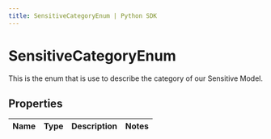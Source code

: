 ```yaml
---
title: SensitiveCategoryEnum | Python SDK
---
```


# SensitiveCategoryEnum

This is the enum that is use to describe the category of our Sensitive Model.

## Properties

Name | Type | Description | Notes
------------ | ------------- | ------------- | -------------



